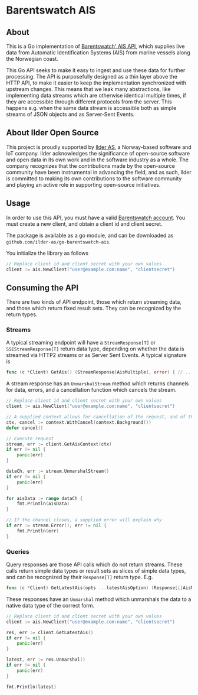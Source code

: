 # Barentswatch AIS 
## About 
This is a Go implementation of [Barentswatch' AIS API](https://live.ais.barentswatch.net/index.html#/), which supplies
live data from Automatic Identification Systems (AIS) from marine vessels along the Norwegian coast.

This Go API seeks to make it easy to ingest and use these data for further processing. The API is purposefully designed 
as a thin layer above the HTTP API, to make it easier to keep the implementation synchronized with upstream changes. 
This means that we leak many abstractions, like implementing data streams which are otherwise identical multiple times, 
if they are accessible through different protocols from the server. This happens e.g. when the same data stream is accessible 
both as simple streams of JSON objects and as Server-Sent Events. 

## About Ilder Open Source
This project is proudly supported by [Ilder AS](https://ilder.no), a Norway-based software and IoT company.
Ilder acknowledges the significance of open-source software and open data in its own work and in the software industry 
as a whole. The company recognizes that the contributions made by the open-source community have been instrumental in 
advancing the field, and as such, Ilder is committed to making its own contributions to the software community and 
playing an active role in supporting open-source initiatives.

## Usage
In order to use this API, you must have a valid [Barentswatch account](https://www.barentswatch.no/minside/). 
You must create a new client, and obtain a client id and client secret. 

The package is available as a go module, and can be downloaded as `github.com/ilder-as/go-barentswatch-ais`.

You initialize the library as follows 

```go
// Replace client id and client secret with your own values
client := ais.NewClient("user@example.com:name", "clientsecret")
```

## Consuming the API
There are two kinds of API endpoint, those which return streaming data, and those which return fixed result sets. 
They can be recognized by the return types. 

### Streams 
A typical streaming endpoint will have a `StreamResponse[T]` or `SSEStreamResponse[T]` return data type, depending on 
whether the data is streamed via HTTP2 streams or as Server Sent Events. A typical signature is 

```go
func (c *Client) GetAis() (StreamResponse[AisMultiple], error) { // ... }
```

A stream response has an `UnmarshalStream` method which returns channels for data, errors, and a cancellation function
which cancels the stream.

```go
// Replace client id and client secret with your own values
client := ais.NewClient("user@example.com:name", "clientsecret")

// A supplied context allows for cancellation of the request, and of the reading of the response stream
ctx, cancel := context.WithCancel(context.Background())
defer cancel()

// Execute request
stream, err := client.GetAisContext(ctx)
if err != nil {
    panic(err)
}

dataCh, err := stream.UnmarshalStream()
if err != nil {
    panic(err)
}

for aisData := range dataCh {
    fmt.Println(aisData)
}

// If the channel closes, a supplied error will explain why
if err := stream.Error(); err != nil {
	fmt.Println(err)
}
```

### Queries 
Query responses are those API calls which do not return streams. These calls return simple data types or result sets 
as slices of simple data types, and can be recognized by their `Response[T]` return type. E.g. 

```go
func (c *Client) GetLatestAis(opts ...latestAisOption) (Response[[]AisMultiple], error) { // ... }
```

These responses have an `Unmarshal` method which unmarshals the data to a native data type of the correct form.

```go
// Replace client id and client secret with your own values
client := ais.NewClient("user@example.com:name", "clientsecret")

res, err := client.GetLatestAis()
if err != nil {
    panic(err)
}

latest, err := res.Unmarshal()
if err != nil {
    panic(err)
}

fmt.Println(latest)
```



